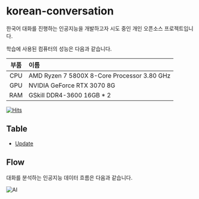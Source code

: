 # korean-conversation
한국어 대화를 진행하는 인공지능을 개발하고자 시도 중인 개인 오픈소스 프로젝트입니다.   

학습에 사용된 컴퓨터의 성능은 다음과 같습니다.

|부품|이름|
|:---:|:---|
|CPU|AMD Ryzen 7 5800X 8-Core Processor 3.80 GHz|
|GPU|NVIDIA GeForce RTX 3070 8G|
|RAM|GSkill DDR4-3600 16GB * 2|

[![Hits](https://hits.seeyoufarm.com/api/count/incr/badge.svg?url=https%3A%2F%2Fgithub.com%2FHanGyeolee%2Fkorean-conversation&count_bg=%2379C83D&title_bg=%23555555&icon=&icon_color=%23E7E7E7&title=hits&edge_flat=false)](https://hits.seeyoufarm.com)

## Table
* [Update](https://github.com/HanGyeolee/korean-conversation/blob/main/UPDATE.md)

## Flow
대화를 분석하는 인공지능 데이터 흐름은 다음과 같습니다.    

![AI](https://user-images.githubusercontent.com/46367614/137432034-2d65fce0-4053-4dfd-bbf8-4250aeaab8ca.png)

